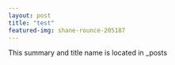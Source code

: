 ```yaml
---
layout: post
title: "test"
featured-img: shane-rounce-205187
---
```


This summary and title name is located in _posts
